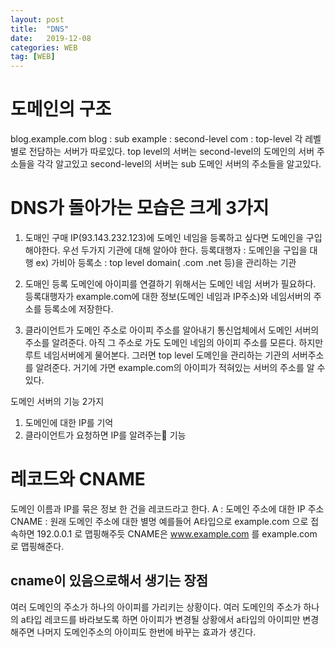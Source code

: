 ```yaml
---
layout: post
title:  "DNS"
date:   2019-12-08
categories: WEB
tag: [WEB]
---
```




# 도메인의 구조
blog.example.com
blog : sub
example : second-level
com : top-level
각 레벨별로 전담하는 서버가 따로있다. 
top level의 서버는 second-level의 도메인의 서버 주소들을 각각 알고있고
second-level의 서버는 sub 도메인 서버의 주소들을 알고있다. 



# DNS가 돌아가는 모습은 크게 3가지
1. 도매인 구매 
IP(93.143.232.123)에 도메인 네임을 등록하고 싶다면 도메인을 구입해야한다. 
우선 두가지 기관에 대해 알아야 한다. 
등록대행자 : 도메인을 구입을 대행 ex) 가비아
등록소 : top level domain( .com .net 등)을 관리하는 기관

2. 도매인 등록
도메인에 아이피를 연결하기 위해서는 도메인 네임 서버가 필요하다. 
등록대행자가 example.com에 대한 정보(도메인 네임과 IP주소)와 네임서버의 주소를 등록소에 저장한다.

3. 클라이언트가 도메인 주소로 아이피 주소를 알아내기 
통신업체에서 도메인 서버의 주소를 알려준다. 아직 그 주소로 가도 도메인 네임의 아이피 주소를 모른다. 하지만 루트 네임서버에게 물어본다. 그러면 top level 도메인을 관리하는 기관의 서버주소를 알려준다. 거기에 가면 example.com의 아이피가 적혀있는 서버의 주소를 알 수 있다. 

도메인 서버의 기능 2가지 
1. 도메인에 대한 IP를 기억
2. 클라이언트가 요청하면 IP를 알려주는 기능

# 레코드와 CNAME
도메인 이름과 IP를 묶은 정보 한 건을 레코드라고 한다. 
A : 도메인 주소에 대한 IP 주소
CNAME : 원래 도메인 주소에 대한 별명
예를들어
A타입으로 example.com 으로 접속하면 192.0.0.1 로 맵핑해주듯
CNAME은 www.example.com 를 example.com 로 맵핑해준다. 

## cname이 있음으로해서 생기는 장점
여러 도메인의 주소가 하나의 아이피를 가리키는 상황이다. 여러 도메인의 주소가 하나의 a타입 레코드를 바라보도록 하면 아이피가 변경될 상황에서 a타입의 아이피만 변경해주면 나머지 도메인주소의 아이피도 한번에 바꾸는 효과가 생긴다. 